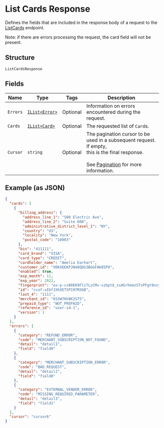 
# List Cards Response

Defines the fields that are included in the response body of
a request to the [ListCards](../../doc/api/cards.md#list-cards) endpoint.

Note: if there are errors processing the request, the card field will not be
present.

## Structure

`ListCardsResponse`

## Fields

| Name | Type | Tags | Description |
|  --- | --- | --- | --- |
| `Errors` | [`IList<Error>`](../../doc/models/error.md) | Optional | Information on errors encountered during the request. |
| `Cards` | [`IList<Card>`](../../doc/models/card.md) | Optional | The requested list of `Card`s. |
| `Cursor` | `string` | Optional | The pagination cursor to be used in a subsequent request. If empty,<br>this is the final response.<br><br>See [Pagination](https://developer.squareup.com/docs/build-basics/common-api-patterns/pagination) for more information. |

## Example (as JSON)

```json
{
  "cards": [
    {
      "billing_address": {
        "address_line_1": "500 Electric Ave",
        "address_line_2": "Suite 600",
        "administrative_district_level_1": "NY",
        "country": "US",
        "locality": "New York",
        "postal_code": "10003"
      },
      "bin": "411111",
      "card_brand": "VISA",
      "card_type": "CREDIT",
      "cardholder_name": "Amelia Earhart",
      "customer_id": "VDKXEEKPJN48QDG3BGGFAK05P8",
      "enabled": true,
      "exp_month": 11,
      "exp_year": 2022,
      "fingerprint": "ex-p-cs80EK9Flz7LsCMv-szbptQ_ssAGrhemzSTsPFgt9nzyE6t7okiLIQc-qw_quqKX4Q",
      "id": "ccof:uIbfJXhXETSP197M3GB",
      "last_4": "1111",
      "merchant_id": "6SSW7HV8K2ST5",
      "prepaid_type": "NOT_PREPAID",
      "reference_id": "user-id-1",
      "version": 1
    }
  ],
  "errors": [
    {
      "category": "REFUND_ERROR",
      "code": "MERCHANT_SUBSCRIPTION_NOT_FOUND",
      "detail": "detail1",
      "field": "field9"
    },
    {
      "category": "MERCHANT_SUBSCRIPTION_ERROR",
      "code": "BAD_REQUEST",
      "detail": "detail2",
      "field": "field0"
    },
    {
      "category": "EXTERNAL_VENDOR_ERROR",
      "code": "MISSING_REQUIRED_PARAMETER",
      "detail": "detail3",
      "field": "field1"
    }
  ],
  "cursor": "cursor6"
}
```

